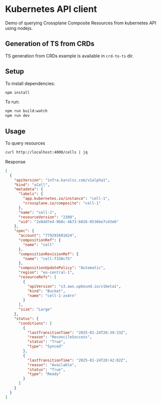 # Kubernetes API client

Demo of querying Crossplane Composite Resources from kubernetes API using nodejs.

## Generation of TS from CRDs

TS generation from CRDs example is available in `crd-to-ts` dir.

## Setup

To install dependencies:

```bash
npm install
```

To run:

```bash
npm run build:watch
npm run dev
```

## Usage

To query resources

```bash
curl http://localhost:4000/cells | jq
```

Response

```json
[
  {
    "apiVersion": "infra.karolsz.com/v1alpha1",
    "kind": "xCell",
    "metadata": {
      "labels": {
        "app.kubernetes.io/instance": "cell-1",
        "crossplane.io/composite": "cell-1"
      },
      "name": "cell-1",
      "resourceVersion": "2380",
      "uid": "2e8dd7e4-9b8c-4b73-b826-0536be7cd3e6"
    },
    "spec": {
      "account": "779291601624",
      "compositionRef": {
        "name": "cell"
      },
      "compositionRevisionRef": {
        "name": "cell-f330c75"
      },
      "compositionUpdatePolicy": "Automatic",
      "region": "eu-central-1",
      "resourceRefs": [
        {
          "apiVersion": "s3.aws.upbound.io/v1beta1",
          "kind": "Bucket",
          "name": "cell-1-zx4rn"
        }
      ],
      "size": "Large"
    },
    "status": {
      "conditions": [
        {
          "lastTransitionTime": "2025-01-24T20:39:33Z",
          "reason": "ReconcileSuccess",
          "status": "True",
          "type": "Synced"
        },
        {
          "lastTransitionTime": "2025-01-24T20:42:02Z",
          "reason": "Available",
          "status": "True",
          "type": "Ready"
        }
      ]
    }
  }
]
```

